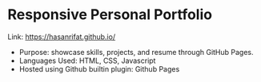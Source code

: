 # Responsive Personal Portfolio

Link: https://hasanrifat.github.io/
+ Purpose: showcase skills, projects, and resume through GitHub Pages.                                 
+ Languages Used: HTML, CSS, Javascript                  
+ Hosted using Github builtin plugin: Github Pages

